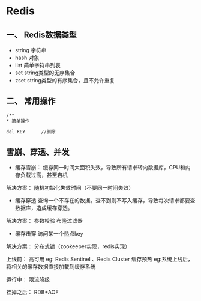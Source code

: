 # Redis


## 一、 Redis数据类型
- string 字符串
- hash 对象
- list 简单字符串列表
- set string类型的无序集合
- zset string类型的有序集合，且不允许重复


## 二、 常用操作

``` bash
/**
* 简单操作

del KEY      //删除
```



## 雪崩、穿透、并发

- 缓存雪崩：
缓存同一时间大面积失效，导致所有请求转向数据库，CPU和内存负载过高，甚至宕机

解决方案：
 随机初始化失效时间（不要同一时间失效）

- 缓存穿透
查询一个不存在的数据。查不到则不写入缓存，导致每次请求都要查数据库，造成缓存穿透。

解决方案：
参数校验
布隆过滤器

- 缓存击穿
访问某一个热点key

解决方案：
分布式锁（zookeeper实现，redis实现）


上线前：
 高可用
	eg: Redis Sentinel 、Redis Cluster
 缓存预热
 	eg:系统上线后，将相关的缓存数据直接加载到缓存系统

运行中：
	限流降级

挂掉之后：
	RDB+AOF









